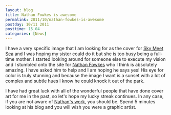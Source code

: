 ```yaml
---
layout: blog
title: Nathan Fowkes is awesome
permalink: 2011/10/nathan-fowkes-is-awesome
postday: 10/11 2011
posttime: 15_04
categories: [News]
---
```


I have a very specific image that I am looking for as the cover for <a href="http://skymeetsea.com" target="_blank">Sky Meet Sea</a> and I was hoping my sister could do it but she is too busy being a full-time mother. I started looking around for someone else to execute my vision and I stumbled onto the site for <a href="http://nathanfowkes-sketch.blogspot.com/" target="_blank">Nathan Fowkes</a> who I think is absolutely amazing. I have asked him to help and I am hoping he says yes! His eye for color is truly stunning and because the image I want is a sunset with a lot of complex and subtle hues I know he could knock it out of the park.

I have had great luck with all of the wonderful people that have done cover art for me in the past, so let's hope my lucky streak continues. In any case, if you are not aware of <a href="http://nathanfowkes-sketch.blogspot.com/" target="_blank">Nathan's work</a>, you should be. Spend 5 minutes looking at his blog and you will wish you were a graphic artist.
